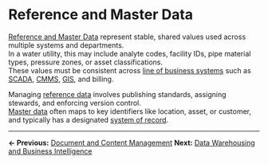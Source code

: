 # Reference and Master Data

[Reference and Master Data](../glossary.md#master-data) represent stable, shared values used across multiple systems and departments.  
In a water utility, this may include analyte codes, facility IDs, pipe material types, pressure zones, or asset classifications.  
These values must be consistent across [line of business systems](../glossary.md#line-of-business-system) such as [SCADA](../glossary.md#scada), [CMMS](../glossary.md#cmms), [GIS](../glossary.md#gis), and billing.

Managing [reference data](../glossary.md#reference-data) involves publishing standards, assigning stewards, and enforcing version control.  
[Master data](../glossary.md#master-data) often maps to key identifiers like location, asset, or customer, and typically has a designated [system of record](../glossary.md#system-of-record).


---

**← Previous:** [Document and Content Management](../07_content/index.md)
**Next:** [Data Warehousing and Business Intelligence](../09_warehousing/index.md)
